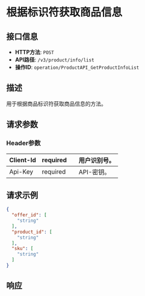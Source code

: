 # 根据标识符获取商品信息

## 接口信息

- **HTTP方法**: `POST`
- **API路径**: `/v3/product/info/list`
- **操作ID**: `operation/ProductAPI_GetProductInfoList`

## 描述

用于根据商品标识符获取商品信息的方法。

## 请求参数

### Header参数

| Client-Id | required |  | 用户识别号。 |
|---|---|---|---|
| Api-Key | required |  | API-密钥。 |

## 请求示例

```json
{
  "offer_id": [
    "string"
  ],
  "product_id": [
    "string"
  ],
  "sku": [
    "string"
  ]
}
```

## 响应
